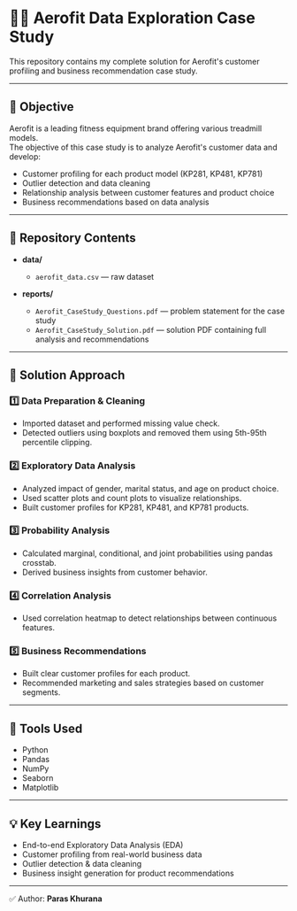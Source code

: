 # 🏋️‍♀️ Aerofit Data Exploration Case Study

This repository contains my complete solution for Aerofit's customer profiling and business recommendation case study.

---

## 🎯 Objective

Aerofit is a leading fitness equipment brand offering various treadmill models.  
The objective of this case study is to analyze Aerofit's customer data and develop:

- Customer profiling for each product model (KP281, KP481, KP781)
- Outlier detection and data cleaning
- Relationship analysis between customer features and product choice
- Business recommendations based on data analysis

---

## 📂 Repository Contents

- **data/**
  - `aerofit_data.csv` — raw dataset

- **reports/**
  - `Aerofit_CaseStudy_Questions.pdf` — problem statement for the case study
  - `Aerofit_CaseStudy_Solution.pdf` — solution PDF containing full analysis and recommendations

---

## 🔎 Solution Approach

### 1️⃣ Data Preparation & Cleaning
- Imported dataset and performed missing value check.
- Detected outliers using boxplots and removed them using 5th-95th percentile clipping.

### 2️⃣ Exploratory Data Analysis
- Analyzed impact of gender, marital status, and age on product choice.
- Used scatter plots and count plots to visualize relationships.
- Built customer profiles for KP281, KP481, and KP781 products.

### 3️⃣ Probability Analysis
- Calculated marginal, conditional, and joint probabilities using pandas crosstab.
- Derived business insights from customer behavior.

### 4️⃣ Correlation Analysis
- Used correlation heatmap to detect relationships between continuous features.

### 5️⃣ Business Recommendations
- Built clear customer profiles for each product.
- Recommended marketing and sales strategies based on customer segments.

---

## 🧰 Tools Used

- Python
- Pandas
- NumPy
- Seaborn
- Matplotlib

---

## 💡 Key Learnings

- End-to-end Exploratory Data Analysis (EDA)
- Customer profiling from real-world business data
- Outlier detection & data cleaning
- Business insight generation for product recommendations

---

✅ Author: **Paras Khurana**
